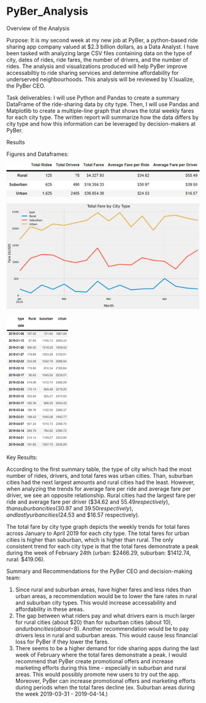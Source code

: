 # PyBer_Analysis

Overview of the Analysis

Purpose: It is my second week at my new job at PyBer, a python-based ride sharing app company valued at $2.3 billion dollars, as a Data Analyst. I have been tasked with
analyzing large CSV files containing data on the type of city, dates of rides, ride fares, the number of drivers, and the number of rides. The analysis and visualizations produced will help PyBer improve accessabiltiy to ride sharing services and determine affordability for underserved neighbourhoods. This analysis will be reviewed by V.Isualize, the PyBer CEO.

Task deliverables: I will use Python and Pandas to create a summary DataFrame of the ride-sharing data by city type. Then, I will use Pandas and Matplotlib to create a multiple-line graph that shows the total weekly fares for each city type. The written report will summarize how the data differs by city type and how this information can be leveraged by decision-makers at PyBer.

Results

Figures and Dataframes:

![](summary%20df.png)

![](total%20fare%20by%20city%20type.png)

![](faresbyweek.png)

Key Results:

According to the first summary table, the type of city which had the most number of rides, drivers, and total fares was urban cities. Than, suburban cities had the next largest amounts and rural cities had the least. However, when analyzing the trends for average fare per ride and average fare per driver, we see an opposite relationship. Rural cities had the largest fare per ride and average fare per driver ($34.62 and $55.49 respectively), than suburban cities ($30.97 and $39.50 respectively), and lastly urban cities ($24.53 and $16.57 respectively). 

The total fare by city type graph depicts the weekly trends for total fares across January to April 2019 for each city type. The total fares for urban cities is higher than suburban, which is higher than rural. The only consistent trend for each city type is that the total fares demonstrate a peak during the week of February 24th (urban: $2466.29, suburban: $1412.74, rural: $419.06).

Summary and Recommendations for the PyBer CEO and decision-making team:
1) Since rural and suburban areas, have higher fares and less rides than urban areas, a recommendation would be to lower the fare rates in rural and suburban city types. This would increase accessability and affordability in these areas.
2) The gap between what riders pay and what drivers earn is much larger for rural cities (about $20) than for suburban cities (about $10), and urban cities (about -$8). Another recommendation would be to pay drivers less in rural and suburban areas. This would cause less financial loss for PyBer if they lower the fares. 
3) There seems to be a higher demand for ride sharing apps during the last week of February where the total fares demonstrate a peak. I would recommend that PyBer create promotional offers and increase marketing efforts during this time - especially in suburban and rural areas. This would possibly promote new users to try out the app. Moreover, PyBer can increase promotional offers and marketing efforts during periods when the total fares decline (ex. Suburban areas during the week 2019-03-31 - 2019-04-14.)








